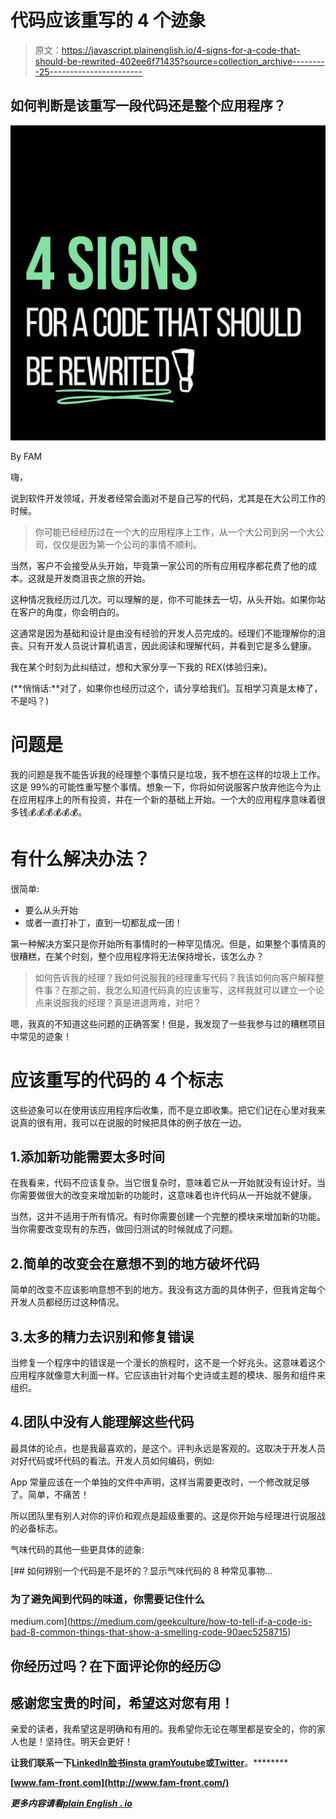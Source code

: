 # 代码应该重写的 4 个迹象

> 原文：<https://javascript.plainenglish.io/4-signs-for-a-code-that-should-be-rewrited-402ee6f71435?source=collection_archive---------25----------------------->

## 如何判断是该重写一段代码还是整个应用程序？

![](img/eb503c1471ac00747356e87f363bf2b2.png)

By FAM

嗨，

说到软件开发领域，开发者经常会面对不是自己写的代码，尤其是在大公司工作的时候。

> 你可能已经经历过在一个大的应用程序上工作，从一个大公司到另一个大公司，仅仅是因为第一个公司的事情不顺利。

当然，客户不会接受从头开始，毕竟第一家公司的所有应用程序都花费了他的成本。这就是开发商沮丧之旅的开始。

这种情况我经历过几次。可以理解的是，你不可能抹去一切，从头开始。如果你站在客户的角度，你会明白的。

这通常是因为基础和设计是由没有经验的开发人员完成的。经理们不能理解你的沮丧。只有开发人员说计算机语言，因此阅读和理解代码，并看到它是多么健康。

我在某个时刻为此纠结过，想和大家分享一下我的 REX(体验归来)。

(**悄悄话:**对了，如果你也经历过这个，请分享给我们。互相学习真是太棒了，不是吗？)

# 问题是

我的问题是我不能告诉我的经理整个事情只是垃圾，我不想在这样的垃圾上工作。这是 99%的可能性重写整个事情。想象一下，你将如何说服客户放弃他迄今为止在应用程序上的所有投资，并在一个新的基础上开始。一个大的应用程序意味着很多钱💰💰💰💰💰💰。

# 有什么解决办法？

很简单:

*   要么从头开始
*   或者一直打补丁，直到一切都乱成一团！

第一种解决方案只是你开始所有事情时的一种罕见情况。但是，如果整个事情真的很糟糕，在某个时刻，整个应用程序将无法保持增长，该怎么办？

> 如何告诉我的经理？我如何说服我的经理重写代码？我该如何向客户解释整件事？在那之前，我怎么知道代码真的应该重写，这样我就可以建立一个论点来说服我的经理？真是进退两难，对吧？

嗯，我真的不知道这些问题的正确答案！但是，我发现了一些我参与过的糟糕项目中常见的迹象！

# 应该重写的代码的 4 个标志

这些迹象可以在使用该应用程序后收集，而不是立即收集。把它们记在心里对我来说真的很有用，我可以在说服的时候把具体的例子放在一边。

## 1.添加新功能需要太多时间

在我看来，代码不应该复杂。当它很复杂时，意味着它从一开始就没有设计好。当你需要做很大的改变来增加新的功能时，这意味着也许代码从一开始就不健康。

当然，这并不适用于所有情况。有时你需要创建一个完整的模块来增加新的功能。当你需要改变现有的东西，做回归测试的时候就成了问题。

## 2.简单的改变会在意想不到的地方破坏代码

简单的改变不应该影响意想不到的地方。我没有这方面的具体例子，但我肯定每个开发人员都经历过这种情况。

## 3.太多的精力去识别和修复错误

当修复一个程序中的错误是一个漫长的旅程时，这不是一个好兆头。这意味着这个应用程序就像意大利面一样。它应该由针对每个史诗或主题的模块、服务和组件来组织。

## 4.团队中没有人能理解这些代码

最具体的论点，也是我最喜欢的，是这个。评判永远是客观的。这取决于开发人员对好代码或坏代码的看法。开发人员如何编码，例如:

App 常量应该在一个单独的文件中声明，这样当需要更改时，一个修改就足够了。简单，不痛苦！

所以团队里有别人对你的评价和观点是超级重要的。这是你开始与经理进行说服战的必备标志。

气味代码的其他一些更具体的迹象:

[](https://medium.com/geekculture/how-to-tell-if-a-code-is-bad-8-common-things-that-show-a-smelling-code-90aec5258715) [## 如何辨别一个代码是不是坏的？显示气味代码的 8 种常见事物…

### 为了避免闻到代码的味道，你需要记住什么

medium.com](https://medium.com/geekculture/how-to-tell-if-a-code-is-bad-8-common-things-that-show-a-smelling-code-90aec5258715) 

## 你经历过吗？在下面评论你的经历😉

## 感谢您宝贵的时间，希望这对您有用！

亲爱的读者，我希望这是明确和有用的。我希望你无论在哪里都是安全的，你的家人也是！坚持住。明天会更好！

**让我们联系一下**[**LinkedIn**](https://www.linkedin.com/in/fatima-amzil-9031ba95/)**[**脸书**](https://www.facebook.com/The-Front-End-World)**[**insta gram**](https://www.instagram.com/the_frontend_world/)**[**Youtube**](https://www.youtube.com/channel/UCaxr-f9r6P1u7Y7SKFHi12g)**或**[**Twitter**](https://twitter.com/FatimaAMZIL9)**。********

****[www.fam-front.com](http://www.fam-front.com/)****

*****更多内容请看*[***plain English . io***](http://plainenglish.io/)****